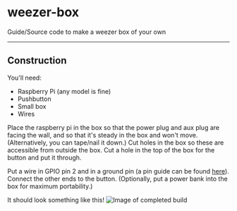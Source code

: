 # weezer-box
Guide/Source code to make a weezer box of your own

-------------
## Construction
You'll need:
* Raspberry Pi (any model is fine)
* Pushbutton
* Small box
* Wires

Place the raspberry pi in the box so that the power plug and aux plug are facing the wall, and so that it's steady in the box and won't move. (Alternatively, you can tape/nail it down.) 
Cut holes in the box so these are accessible from outside the box. Cut a hole in the top of the box for the button and put it through.

Put a wire in GPIO pin 2 and in a ground pin (a pin guide can be found [here](https://pinout.xyz/)). Connect the other ends to the button. (Optionally, put a power bank into the box for maximum portability.)

It should look something like this!
![Image of completed build](https://user-images.githubusercontent.com/33301953/121628800-32d89980-ca37-11eb-822e-f8c4fa4e2ec1.png)
